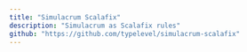 ```yaml
---
title: "Simulacrum Scalafix"
description: "Simulacrum as Scalafix rules"
github: "https://github.com/typelevel/simulacrum-scalafix"
---
```

